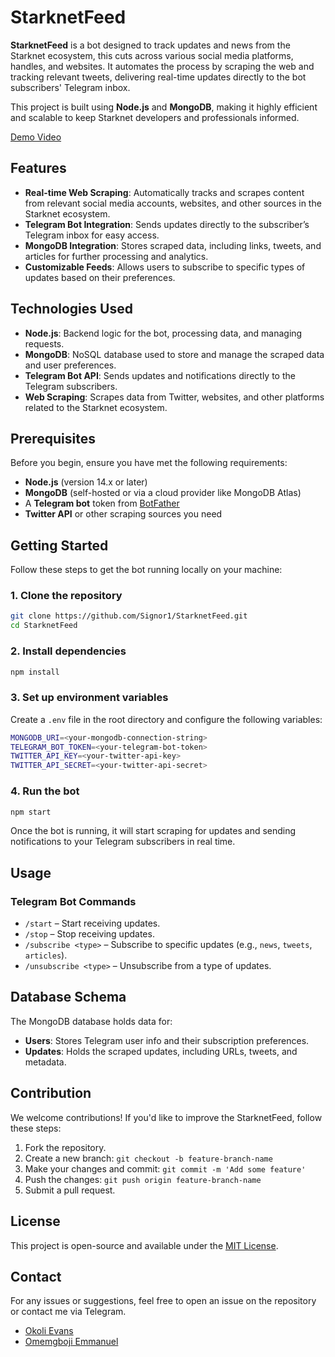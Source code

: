 # StarknetFeed

**StarknetFeed** is a bot designed to track updates and news from the Starknet ecosystem, this cuts across various social media platforms, handles, and websites. It automates the process by scraping the web and tracking relevant tweets, delivering real-time updates directly to the bot subscribers' Telegram inbox.

This project is built using **Node.js** and **MongoDB**, making it highly efficient and scalable to keep Starknet developers and professionals informed.

[Demo Video](https://drive.google.com/file/d/1FOmAj_8_kQMNliKlhWW2wu3c-4s2QzFD/view?usp=sharing)

## Features

- **Real-time Web Scraping**: Automatically tracks and scrapes content from relevant social media accounts, websites, and other sources in the Starknet ecosystem.
- **Telegram Bot Integration**: Sends updates directly to the subscriber’s Telegram inbox for easy access.
- **MongoDB Integration**: Stores scraped data, including links, tweets, and articles for further processing and analytics.
- **Customizable Feeds**: Allows users to subscribe to specific types of updates based on their preferences.

## Technologies Used

- **Node.js**: Backend logic for the bot, processing data, and managing requests.
- **MongoDB**: NoSQL database used to store and manage the scraped data and user preferences.
- **Telegram Bot API**: Sends updates and notifications directly to the Telegram subscribers.
- **Web Scraping**: Scrapes data from Twitter, websites, and other platforms related to the Starknet ecosystem.

## Prerequisites

Before you begin, ensure you have met the following requirements:

- **Node.js** (version 14.x or later)
- **MongoDB** (self-hosted or via a cloud provider like MongoDB Atlas)
- A **Telegram bot** token from [BotFather](https://core.telegram.org/bots#botfather)
- **Twitter API** or other scraping sources you need

## Getting Started

Follow these steps to get the bot running locally on your machine:

### 1. Clone the repository

```bash
git clone https://github.com/Signor1/StarknetFeed.git
cd StarknetFeed
```

### 2. Install dependencies

```bash
npm install
```

### 3. Set up environment variables

Create a `.env` file in the root directory and configure the following variables:

```bash
MONGODB_URI=<your-mongodb-connection-string>
TELEGRAM_BOT_TOKEN=<your-telegram-bot-token>
TWITTER_API_KEY=<your-twitter-api-key>
TWITTER_API_SECRET=<your-twitter-api-secret>
```

### 4. Run the bot

```bash
npm start
```

Once the bot is running, it will start scraping for updates and sending notifications to your Telegram subscribers in real time.

## Usage

### Telegram Bot Commands

- `/start` – Start receiving updates.
- `/stop` – Stop receiving updates.
- `/subscribe <type>` – Subscribe to specific updates (e.g., `news`, `tweets`, `articles`).
- `/unsubscribe <type>` – Unsubscribe from a type of updates.

## Database Schema

The MongoDB database holds data for:

- **Users**: Stores Telegram user info and their subscription preferences.
- **Updates**: Holds the scraped updates, including URLs, tweets, and metadata.

## Contribution

We welcome contributions! If you'd like to improve the StarknetFeed, follow these steps:

1. Fork the repository.
2. Create a new branch: `git checkout -b feature-branch-name`
3. Make your changes and commit: `git commit -m 'Add some feature'`
4. Push the changes: `git push origin feature-branch-name`
5. Submit a pull request.

## License

This project is open-source and available under the [MIT License](LICENSE).

## Contact

For any issues or suggestions, feel free to open an issue on the repository or contact me via Telegram.

- [Okoli Evans](https://t.me/Evansdegreat007)
- [Omemgboji Emmanuel](https://t.me/SignorDev)
